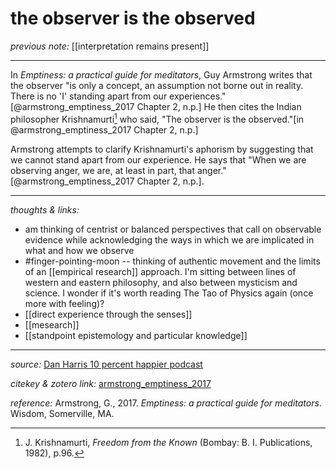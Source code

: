 # the observer is the observed

_previous note:_ [[interpretation remains present]]

---

In _Emptiness: a practical guide for meditators_, Guy Armstrong writes that the observer "is only a concept, an assumption not borne out in reality. There is no 'I' standing apart from our experiences."[@armstrong_emptiness_2017 Chapter 2, n.p.] He then cites the Indian philosopher Krishnamurti[^1] who said, "The observer is the observed."[in @armstrong_emptiness_2017 Chapter 2, n.p.]

Armstrong attempts to clarify Krishnamurti's aphorism by suggesting that we cannot stand apart from our experience. He says that "When we are observing anger, we are, at least in part, that anger."[@armstrong_emptiness_2017 Chapter 2, n.p.]. 


[^1]: J. Krishnamurti, _Freedom from the Known_ (Bombay: B. I. Publications, 1982), p.96.


---

_thoughts & links:_

- am thinking of centrist or balanced perspectives that call on observable evidence while acknowledging the ways in which we are implicated in what and how we observe
- #finger-pointing-moon -- thinking of authentic movement and the limits of an [[empirical research]] approach. I'm sitting between lines of western and eastern philosophy, and also between mysticism and science. I wonder if it's worth reading The Tao of Physics again (once more with feeling)?
- [[direct experience through the senses]]
- [[mesearch]]
- [[standpoint epistemology and particular knowledge]]


---

_source:_ [Dan Harris 10 percent happier podcast](https://www.tenpercent.com/podcast/)

_citekey & zotero link:_ [armstrong_emptiness_2017](zotero://select/items/1_6AZ77Y5N)

_reference:_ Armstrong, G., 2017. _Emptiness: a practical guide for meditators_. Wisdom, Somerville, MA.

